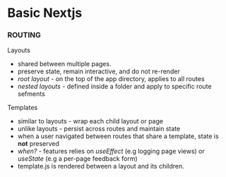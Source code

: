 # Basic Nextjs

### ROUTING

Layouts
- shared between multiple pages.
- preserve state, remain interactive, and do not re-render
- *root layout* - on the top of the app directory, applies to all routes
- *nested layouts* - defined inside a folder and apply to specific route sefments

Templates
- similar to layouts - wrap each child layout or page
- unlike layouts - persist across routes and maintain state
- when a user navigated between routes that share a template, state is **not** preserved
- *when?* - features relies on *useEffect* (e.g logging page views) or *useState* (e.g a per-page feedback form)
- template.js is rendered between a layout and its children. 


